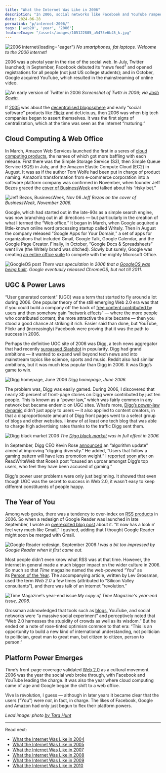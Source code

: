 ```yaml
---
title: "What the Internet Was Like in 2006"
description: "In 2006, social networks like Facebook and YouTube ramped up, Twitter was born, Amazon invented cloud computing, web geeks obsessed over RSS, and User Generated Content was king."
date: 2024-06-28
permalink: "p/internet-2006/"
tags: ['web20', 'year', '2006']
featureImage: "/assets/images/105122805_a5475e6b45_k.jpg"
---
```


![2006 internet](/assets/images/105122805_a5475e6b45_k.jpg){loading="eager"}
*No smartphones, fat laptops. Welcome to the 2006 internet!*

2006 was a pivotal year in the rise of the social web. In July, Twitter launched; in September, Facebook debuted its “news feed” and opened registrations for all people (not just US college students); and in October, Google acquired YouTube, which resulted in the mainstreaming of online video.

![An early version of Twitter in 2006](/assets/images/twttr_2006.jpeg)
*Screenshot of Twttr in 2006; via [Josh Sowin](https://twitter.com/joshsowin/status/1050790921128697856/photo/1).*

If [2005](/p/internet-2005/) was about the [decentralised blogosphere](/p/2005-growth-of-web-20-and-rww/) and early “social software” products like [Flickr](/p/flickr-before-smartphones-and-instagram/) and del&#46;icio&#46;us, then 2006 was when big tech companies began to assert themselves. It was the first signs of centralization, which at the time was seen as the internet “maturing.”

## Cloud Computing &#38; Web Office

In March, Amazon Web Services launched the first in a seres of [cloud computing products](/p/018-birth-of-cloud-computing/), the names of which got more baffling with each release. First there was the Simple Storage Service (S3), then Simple Queue Service (SQS) in July, and the Amazon Elastic Compute Cloud (EC2) in August. It was as if the author Tom Wolfe had been put in charge of product naming. Amazon’s transformation from e-commerce corporation into a software platform company was confirmed in November, when founder Jeff Bezos graced the [cover of BusinessWeek](https://web.archive.org/web/20070101211233/http://www.businessweek.com/magazine/content/06_46/b4009001.htm) and talked about his “risky bet.”

![Jeff Bezos, BusinessWeek, Nov 06](/assets/images/bezos_businessweek_nov06.gif)
*Jeff Bezos on the cover of BusinessWeek, November 2006.*

Google, which had started out in the late-90s as a simple search engine, was now branching out in all directions — but particularly in the creation of what I termed the “Web office.” It began in March, when Google acquired a little-known online word processing startup called Writely. Then in August the company released “Google Apps for Your Domain,” a set of apps for organizations that included Gmail, Google Talk, Google Calendar, and the Google Page Creator. Finally, in October, “Google Docs & Spreadsheets” went live (the Writely brand was ditched). Slowly but surely, Google was creating [an entire office suite](/p/008-the-colors-of-web-20-party/) to compete with the mighty Microsoft Office.

![GoogleOS post](/assets/images/googleos_nov06c.png "GoogleOS post")
*There was speculation in 2006 that a [GoogleOS was being built](https://web.archive.org/web/20061214105139/http://www.readwriteweb.com/archives/googleos_what_to_expect.php). Google eventually released ChromeOS, but not till 2011.*

## UGC &#38; Power Laws

“User generated content” (UGC) was a term that started to fly around a lot during 2006. One popular theory of the still emerging Web 2.0 era was that if you could build a company off the back of [free content contributed by users](/p/003-the-first-web-20-conference-2004/) and then somehow gain “[network effects](/p/006-revving-up-2005-web-20-conference/)” — where the more people who contributed content, the more attractive the site became — then you stood a good chance at striking it rich. Easier said than done, but YouTube, Flickr and (increasingly) Facebook were proving that it was the path to success in 2006.

Perhaps the definitive UGC site of 2006 was Digg, a tech news aggregator that had recently [surpassed Slashdot](https://www.theguardian.com/technology/blog/2006/mar/20/diggovertakes) in popularity. Digg had grand ambitions — it wanted to expand well beyond tech news and into mainstream topics like science, sports and music. Reddit also had similar ambitions, but it was much less popular than Digg in 2006. It was Digg’s game to win.

![Digg homepage, June 2006](/assets/images/87da23ad-abcb-4eef-8f30-32df48607493_2096x1882.jpg "Digg homepage, June 2006")
*Digg homepage, June 2006.*

The problem was, Digg was easily gamed. During 2006, I discovered that nearly 30 percent of front-page stories on Digg were contributed by just ten people. This is known as a “power law,” which was fairly common in any network but became endemic on UGC sites. What’s more, [Digg’s power-law dynamic](/p/015-digg-power-laws-of-silicon-valley/) didn’t just apply to users — it also applied to content creators, in that a disproportionate amount of Digg front pages went to a select group of blogs and other websites. I knew of at least one tech blog that was able to charge high advertising rates thanks to the traffic Digg sent them.

![Digg black market 2006](/assets/images/usersubmitter_oct06.png)
*The [Digg black market](https://web.archive.org/web/20061017002923/http://www.readwriteweb.com/archives/digg_blackmarket.php) was in full effect in 2006.*

In September, Digg CEO Kevin Rose [announced](https://web.archive.org/web/20110718154904/http://diggtheblog.blogspot.com/2006/09/digg-friends.html) an “algorithm update” aimed at improving “digging diversity.” He added, “Users that follow a gaming pattern will have less promotion weight.” I [reported soon after](https://web.archive.org/web/20110812083757/http://www.readwriteweb.com/archives/digg_changes_quality_turmoil.php) on ReadWriteWeb that Rose’s post “caused an uproar amongst Digg’s top users, who feel they have been accused of gaming.”

Digg's power user problems were only just beginning. It showed that even though UGC was the secret to success in Web 2.0, it wasn't easy to keep different constituents of people happy.

## The Year of You

Among web geeks, there was a tendency to over-index on [RSS products](/p/009-richard-goes-to-yahoo/) in 2006. So when a redesign of Google Reader was launched in late September, I wrote an [overexcited blog post](https://web.archive.org/web/20070101025509/http://www.readwriteweb.com/archives/google_reader_redesign.php) about it. “It now has a look n’ feel very much like Gmail,” I gushed, adding that I thought Google Reader might soon be merged with Gmail. 

![Google Reader redesign, September 2006](/assets/images/google_reader_post_sep06.jpg)
*I was a bit too impressed by Google Reader when it first came out.*

Most people didn’t even know what RSS was at that time. However, the internet in general made a much bigger impact on the wider culture in 2006. So much so that *Time* magazine named the web-powered “You” as its [Person of the Year](https://web.archive.org/web/20061218205259/http://www.time.com/time/magazine/article/0%2C9171%2C1569514%2C00.html?aid=434&from=o&to=http://www.time.com/time/magazine/article/0,9171,1569514,00.html). The accompanying article, written by Lev Grossman, used the term *Web 2.0* a few times (attributed to “Silicon Valley consultants”), and there was talk of an internet “revolution.”

![Time Magazine's year-end issue](/assets/images/timemag_dec06.jpg)
*My copy of Time Magazine's year-end issue, 2006.*

Grossman acknowledged that tools such as [blogs](/p/002-the-early-years-of-readwriteweb/), YouTube, and social networks were “a massive social experiment” and perceptively noted that “Web 2.0 harnesses the stupidity of crowds as well as its wisdom.” But he ended on a note of rose-tinted optimism common to that era: “This is an opportunity to build a new kind of international understanding, not politician to politician, great man to great man, but citizen to citizen, person to person.”

## Platform Power Emerges

*Time*’s front-page coverage validated [Web 2.0](/p/019-web20-summit-2006-lou-reed/) as a cultural movement. 2006 was the year the social web broke through, with Facebook and YouTube leading the charge. It was also the year where cloud computing came of age and Google began the shift to a web office. 

Vive la révolution, I guess — although in later years it became clear that the users ("You") were *not*, in fact, in charge. The likes of Facebook, Google and Amazon had only just begun to flex their platform powers.

*Lead image: photo [by Tara Hunt](https://www.flickr.com/photos/missrogue/105122805)*

* * *

Read next: 
* [What the Internet Was Like in 2004](/p/internet-2004/)
* [What the Internet Was Like in 2005](/p/internet-2005/)
* [What the Internet Was Like in 2007](/p/internet-2007/)
* [What the Internet Was Like in 2008](/p/internet-2008/)
* [What the Internet Was Like in 2009](/p/internet-2009/)
* [What the Internet Was Like in 2010](/p/internet-2010/)

